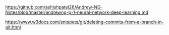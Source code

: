 https://github.com/ashishpatel26/Andrew-NG-Notes/blob/master/andrewng-p-1-neural-network-deep-learning.md



















https://www.w3docs.com/snippets/git/deleting-commits-from-a-branch-in-git.html
